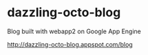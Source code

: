 # dazzling-octo-blog
Blog built with webapp2 on Google App Engine

http://dazzling-octo-blog.appspot.com/blog
